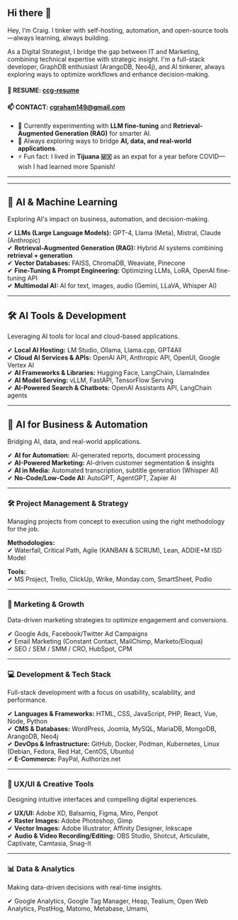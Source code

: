 ## Hi there 👋  

Hey, I’m Craig. I tinker with self-hosting, automation, and open-source tools—always learning, always building.

As a Digital Strategist, I bridge the gap between IT and Marketing, combining technical expertise with strategic insight. I'm a full-stack developer, GraphDB enthusiast (ArangoDB, Neo4j), and AI tinkerer, always exploring ways to optimize workflows and enhance decision-making.

#### 📄 RESUME: [ccg-resume](https://github.com/cgraham149/ccg-resume)  
#### 📫 CONTACT: cgraham149@gmail.com  

- 🧠 Currently experimenting with **LLM fine-tuning** and **Retrieval-Augmented Generation (RAG)** for smarter AI.  
- 🤔 Always exploring ways to bridge **AI, data, and real-world applications**.  
- ⚡ Fun fact: I lived in **Tijuana 🇲🇽** as an expat for a year before COVID—wish I had learned more Spanish!  

---  

---

## **🧠 AI & Machine Learning**  

Exploring AI's impact on business, automation, and decision-making.  

✔ **LLMs (Large Language Models):** GPT-4, Llama (Meta), Mistral, Claude (Anthropic)  
✔ **Retrieval-Augmented Generation (RAG):** Hybrid AI systems combining **retrieval + generation**  
✔ **Vector Databases:** FAISS, ChromaDB, Weaviate, Pinecone  
✔ **Fine-Tuning & Prompt Engineering:** Optimizing LLMs, LoRA, OpenAI fine-tuning API  
✔ **Multimodal AI:** AI for text, images, audio (Gemini, LLaVA, Whisper AI)  

---

## **🛠️ AI Tools & Development**  

Leveraging AI tools for local and cloud-based applications.  

✔ **Local AI Hosting:** LM Studio, Ollama, Llama.cpp, GPT4All  
✔ **Cloud AI Services & APIs:** OpenAI API, Anthropic API, OpenUI, Google Vertex AI  
✔ **AI Frameworks & Libraries:** Hugging Face, LangChain, LlamaIndex  
✔ **AI Model Serving:** vLLM, FastAPI, TensorFlow Serving  
✔ **AI-Powered Search & Chatbots:** OpenAI Assistants API, LangChain agents  

---

## **📍 AI for Business & Automation**  

Bridging AI, data, and real-world applications.  

✔ **AI for Automation:** AI-generated reports, document processing  
✔ **AI-Powered Marketing:** AI-driven customer segmentation & insights  
✔ **AI in Media:** Automated transcription, subtitle generation (Whisper AI)  
✔ **No-Code/Low-Code AI:** AutoGPT, AgentGPT, Zapier AI  

---

### **🛠️ Project Management & Strategy**

Managing projects from concept to execution using the right methodology for the job.

**Methodologies:**  
✔ Waterfall, Critical Path, Agile (KANBAN & SCRUM), Lean, ADDIE+M ISD Model  

**Tools:**  
✔ MS Project, Trello, ClickUp, Wrike, Monday.com, SmartSheet, Podio  

---

### **📢 Marketing & Growth**

Data-driven marketing strategies to optimize engagement and conversions.

✔ Google Ads, Facebook/Twitter Ad Campaigns  
✔ Email Marketing (Constant Contact, MailChimp, Marketo/Eloqua)  
✔ SEO / SEM / SMM / CRO, HubSpot, CPM  

---

### **💻 Development & Tech Stack**

Full-stack development with a focus on usability, scalability, and performance.

✔ **Languages & Frameworks:** HTML, CSS, JavaScript, PHP, React, Vue, Node, Python  
✔ **CMS & Databases:** WordPress, Joomla, MySQL, MariaDB, MongoDB, ArangoDB, Neo4j  
✔ **DevOps & Infrastructure:** GitHub, Docker, Podman, Kubernetes, Linux (Debian, Fedora, Red Hat, CentOS, Ubuntu)  
✔ **E-Commerce:** PayPal, Authorize.net  

---

### **🎨 UX/UI & Creative Tools**


Designing intuitive interfaces and compelling digital experiences.

✔ **UX/UI:** Adobe XD, Balsamiq, Figma, Miro, Penpot  
✔ **Raster Images:** Adobe Photoshop, Gimp  
✔ **Vector Images:** Adobe Illustrator, Affinity Designer, Inkscape  
✔ **Audio & Video Recording/Editing:** OBS Studio, Shotcut, Articulate, Captivate, Camtasia, Snag-It  

---

### **📊 Data & Analytics**

Making data-driven decisions with real-time insights.

✔ Google Analytics, Google Tag Manager, Heap, Tealium, Open Web Analytics, PostHog, Matomo, Metabase, Umami,
